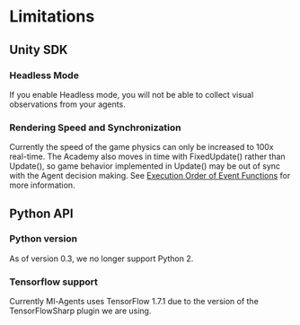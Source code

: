 # Limitations 

## Unity SDK
### Headless Mode
If you enable Headless mode, you will not be able to collect visual 
observations from your agents.

### Rendering Speed and Synchronization
Currently the speed of the game physics can only be increased to 100x 
real-time. The Academy also moves in time with FixedUpdate() rather than 
Update(), so game behavior implemented in Update() may be out of sync with the Agent decision making. See [Execution Order of Event Functions](https://docs.unity3d.com/Manual/ExecutionOrder.html) for more information.

## Python API

### Python version
As of version 0.3, we no longer support Python 2. 

### Tensorflow support
Currently Ml-Agents uses TensorFlow 1.7.1 due to the version of the TensorFlowSharp plugin we are using. 